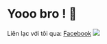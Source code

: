 # Yooo bro ! 👋
Liên lạc với tôi qua: [Facebook](https://www.facebook.com/zyassuo)
![](https://media.giphy.com/media/v1.Y2lkPTc5MGI3NjExdW5qY2ozMGg2bm1venh4YXozYTdqbmdlN2xvN2I3anpldjJtZHV2ZCZlcD12MV9pbnRlcm5hbF9naWZfYnlfaWQmY3Q9Zw/JIX9t2j0ZTN9S/giphy.gif)
<!--
**zienk/zienk** is a ✨ _special_ ✨ repository because its `README.md` (this file) appears on your GitHub profile.

Here are some ideas to get you started:

- 🔭 I’m currently working on ...
- 🌱 I’m currently learning ...
- 👯 I’m looking to collaborate on ...
- 🤔 I’m looking for help with ...
- 💬 Ask me about ...
- 📫 How to reach me: ...
- 😄 Pronouns: ...
- ⚡ Fun fact: ...
-->
